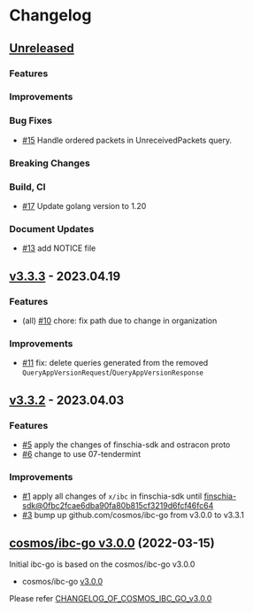 # Changelog


## [Unreleased](https://github.com/Finschia/ibc-go/compare/v3.3.3...HEAD)

### Features

### Improvements

### Bug Fixes
* [\#15](https://github.com/Finschia/ibc-go/pull/15) Handle ordered packets in UnreceivedPackets query.

### Breaking Changes

### Build, CI
* [\#17](https://github.com/Finschia/ibc-go/pull/17) Update golang version to 1.20

### Document Updates
* [\#13](https://github.com/Finschia/ibc-go/pull/13) add NOTICE file


## [v3.3.3](https://github.com/Finschia/ibc-go/compare/v3.3.2...v3.3.3) - 2023.04.19

### Features
* (all) [\#10](https://github.com/Finschia/ibc-go/pull/10) chore: fix path due to change in organization

### Improvements
* [\#11](https://github.com/Finschia/ibc-go/pull/11) fix: delete queries generated from the removed `QueryAppVersionRequest`/`QueryAppVersionResponse`


## [v3.3.2](https://github.com/Finschia/ibc-go/compare/v3.3.1...v3.3.2) - 2023.04.03

### Features
* [\#5](https://github.com/Finschia/ibc-go/pull/5) apply the changes of finschia-sdk and ostracon proto
* [\#6](https://github.com/Finschia/ibc-go/pull/6) change to use 07-tendermint

### Improvements
* [\#1](https://github.com/Finschia/ibc-go/pull/1) apply all changes of `x/ibc` in finschia-sdk until [finschia-sdk@0fbc2fcae6dba90fa80b815cf3219d6fcf46fc64](https://github.com/Finschia/finschia-sdk/tree/0fbc2fcae6dba90fa80b815cf3219d6fcf46fc64)
* [\#3](https://github.com/Finschia/ibc-go/pull/3) bump up github.com/cosmos/ibc-go from v3.0.0 to v3.3.1


## [cosmos/ibc-go v3.0.0](https://github.com/cosmos/ibc-go/blob/v3.0.0/CHANGELOG.md) (2022-03-15)
Initial ibc-go is based on the cosmos/ibc-go v3.0.0

* cosmos/ibc-go [v3.0.0](https://github.com/cosmos/ibc-go/releases/tag/v3.0.0)

Please refer [CHANGELOG_OF_COSMOS_IBC_GO_v3.0.0](https://github.com/cosmos/ibc-go/blob/v3.0.0/CHANGELOG.md)
